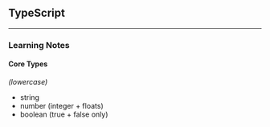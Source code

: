 ## TypeScript
----
### Learning Notes

#### Core Types
*(lowercase)*
- string
- number (integer + floats)
- boolean (true + false only)
